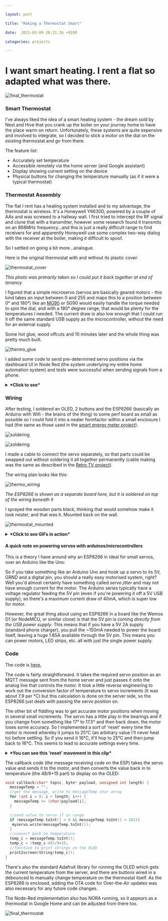 ```yaml
---

layout: post

title: "Making a Thermostat Smart"

date:  2021-03-09 20:31:36 +0100

categories: projects

---
```


# I want smart heating. I rent a flat so adapted what was there.


![final_thermostat](/images/thermo_6.jpg)

### Smart Thermostat

I've always liked the idea of a smart heating system - the dream sold by Nest and Hive that you crank up the boiler on your journey home to have the place warm on return. Unfortunately, these systems are quite expensive and involved to integrate, so I decided to stick a motor on the dial on the existing thermostat and go from there.

The feature list:

- Accurately set temperature
- Accessible remotely via the home server (and Google assistant)
- Display showing current setting on the device
- Physical buttons for changing the temperature manually (as if it were a typical thermostat)

### Thermostat Assembly

The flat I rent has a heating system installed and to my advantage, the thermostat is wireless. It's a Honeywell Y6630D, powered by a couple of AAs and was screwed to a hallway wall. I first tried to intercept the RF signal and clone that with a transmitter, however some research found it transmits on an 868MHz frequency...and this is just a really difficult range to find receivers for and apparently Honeywell use some complex two-way dialog with the receiver at the boiler, making it difficult to spoof.

So I settled on going a bit more...analogue. 

Here is the original thermostat with and without its plastic cover:

![thermostat_cover](/images/thermo_before.jpg)

_This photo was primarily taken so I could put it back together at end of tenancy_



I figured that a simple microservo (servos are basically geared motors - this kind takes an input between 0 and 255 and maps this to a position between 0° and 180°) like an [MG90](https://www.amazon.co.uk/MG90s-Micro-Servo-Motor-Helicopter/dp/B08LKNTGTR/ref=sr_1_6?dchild=1&keywords=Micro+Servo&qid=1615326442&sr=8-6) or SG90 would easily handle the torque needed to spin the dial, and with a 180° degree range, that would be plenty for the temperatures I needed. The current draw is also low enough that I could run it off the same standard USB supply as the microcontroller, without the need for an external supply.



Some hot glue, wood offcuts and 10 minutes later and the whole thing was pretty much built.

![thermo_glue](/images/thermo_glue.jpg)

I added some code to send pre-determined servo positions via the dashboard UI in Node Red (the system underlying my entire home automation system) and tests were successful when sending signals from a phone.

<details>
  <summary><b>*Click to see*</b></summary>
<br>This is just sending the raw servo values to the ESP8266, incrementally moving the motor: 
<br><img src="/images/thermo_phone1.gif">
<br>This is after converting the raw servo values to the specific temperatures on the thermostat dial, so the temperatures can be used instead of absolute motor values:
<br><img src="/images/thermo_phone2.gif">
</details>



### Wiring

After testing, I soldered an OLED, 2 buttons and the ESP8266 (basically an Arduino with Wifi - the brains of the thing) to some perf board as small as possible so I could fold it into a neater formfactor within a small enclosure I had (the same as those used in the [smart energy meter project](https://optimalprimate.github.io/projects/2020/11/06/smart-power-meter.html)).

![soldering](/images/thermo_solder1.jpg)

![soldering](/images/thermo_solder2.jpg)



I made a cable to connect the servo separately, so that parts could be swapped out without soldering it all together permanently (cable making was the same as described in the [Retro TV project](https://optimalprimate.github.io/projects/2021/02/03/RetroTV_Build.html)).

The wiring plan looks like this:

![thermo_wiring](/images/thermo_wiring.png)

_The ESP8266 is shown as a separate board here, but it is soldered on top of the wiring beneath it_



I sprayed the wooden parts black, thinking that would somehow make it look neater, and that was it. Mounted back on the wall.

![thermostat_mounted](/images/thermo_6.jpg)

<details>
  <summary><b>*Click to see GIFs in action*</b></summary> 
<br><img src="/images/thermo_btn.gif">
<br><img src="/images/thermo_phone3.gif">
</details>



#### A quick note on powering servos with arduinos/microcontrollers

This is a theory I have around why an ESP8266 in ideal for small servos, over an Arduino like the Uno:

So if you take something like an Arduino Uno and hook up a servo to its 5V, GRND and a digital pin, you should a really easy motorised system, right? Well you'd almost certainly have something called *servo jitter* and may not have enough current for the motor. The Arduino series typically have a voltage regulator feeding the 5V pin (even if you're powering it off a 5V USB supply), so there's a maximum current draw of 40mA, which is super low for motor. 

However, the great thing about using an ESP8266 in a board like the Wemos D1 (or NodeMCU, or similar clone) is that the 5V pin is coming _directly from the USB power supply_. This means that if you have a 5V 2A supply (standard phone charger), you pull the ~150mA needed to power the board itself, leaving a huge 1.85A available through the 5V pin. This means you can power motors, LED strips, etc. all with just the single power supply. 


### Code

The code is [here.](https://github.com/optimalprimate/smart-thermostat/blob/main/smart_thermostat.ino)

The code is fairly straightforward. It takes the required servo position as an MQTT message sent from the home server and just passes it onto the analog line that controls the motor. It took a little reverse engineering to work out the conversion factor of temperature to servo increments (it was about 7.9 per °C) but this calculation is done on the server side, so the ESP8266 just deals with passing the servo position on. 

The other bit of fiddling was to get accurate motor positions when moving in several small increments. The servo has a little play in the bearings and if you change from something like 17° to 17.5° and then back down, the motor loses some accuracy. So I implemented a sort of 'reset' every time the motor is moved whereby it jumps to 25°C (an arbitrary value I'll never heat to) before settling. So if you send it 16°C, it'll hop to 25°C and then jump back to 16°C. This seems to lead to accurate settings every time. 

<details>
  <summary><b>*You can see this 'reset' movement in this clip*</b></summary> 
<br><img src="/images/thermo_phone3.gif">
</details>


The callback code (the message receiving code on the ESP) takes the servo value and sends it to the motor, and then converts the value back in to temperature (the 48/9+15 part) to display on the OLED:

```c
void callback(char* topic, byte* payload, unsigned int length) {
  messageTemp = "";
  //get the message, write to messageTemp char array
  for (int i = 0; i < length; i++) {
    messageTemp += (char)payload[i]; 
  }

  //send value to servo if in range
  if (messageTemp.toInt() > 0 && messageTemp.toInt() < 181){
   myservo.write(messageTemp.toInt());
  }
  //convert back to temperature
  temp_c = messageTemp.toInt();
  temp_c = (temp_c-48)/9+15;
  //function to print strings on the OLED
  print2screen(String(temp_c));
}
```

There's also the standard Adafruit library for running the OLED which gets the current temperature from the server, and there are buttons wired in a debounced to manually change temperature on the thermostat itself. As the ESP8266 is enclosed, adding the OTA code for Over-the-Air updates was also necessary for any future code changes.

The Node-Red implementation also has NORA running, so it appears as a thermostat in Google Home and can be adjusted from there too.


![final_thermostat](/images/thermo_3.jpg)


